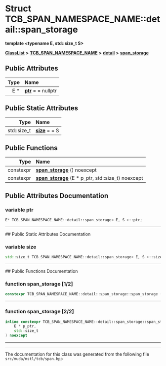 

# Struct TCB\_SPAN\_NAMESPACE\_NAME::detail::span\_storage

**template &lt;typename E, std::size\_t S&gt;**



[**ClassList**](annotated.md) **>** [**TCB\_SPAN\_NAMESPACE\_NAME**](namespace_t_c_b___s_p_a_n___n_a_m_e_s_p_a_c_e___n_a_m_e.md) **>** [**detail**](namespace_t_c_b___s_p_a_n___n_a_m_e_s_p_a_c_e___n_a_m_e_1_1detail.md) **>** [**span\_storage**](struct_t_c_b___s_p_a_n___n_a_m_e_s_p_a_c_e___n_a_m_e_1_1detail_1_1span__storage.md)


























## Public Attributes

| Type | Name |
| ---: | :--- |
|  E \* | [**ptr**](#variable-ptr)   = = nullptr<br> |


## Public Static Attributes

| Type | Name |
| ---: | :--- |
|  std::size\_t | [**size**](#variable-size)   = = S<br> |














## Public Functions

| Type | Name |
| ---: | :--- |
|  constexpr | [**span\_storage**](#function-span_storage-12) () noexcept<br> |
|  constexpr | [**span\_storage**](#function-span_storage-22) (E \* p\_ptr, std::size\_t) noexcept<br> |




























## Public Attributes Documentation




### variable ptr 

```C++
E* TCB_SPAN_NAMESPACE_NAME::detail::span_storage< E, S >::ptr;
```




<hr>
## Public Static Attributes Documentation




### variable size 

```C++
std::size_t TCB_SPAN_NAMESPACE_NAME::detail::span_storage< E, S >::size;
```




<hr>
## Public Functions Documentation




### function span\_storage [1/2]

```C++
constexpr TCB_SPAN_NAMESPACE_NAME::detail::span_storage::span_storage () noexcept
```




<hr>



### function span\_storage [2/2]

```C++
inline constexpr TCB_SPAN_NAMESPACE_NAME::detail::span_storage::span_storage (
    E * p_ptr,
    std::size_t
) noexcept
```




<hr>

------------------------------
The documentation for this class was generated from the following file `src/muda/mstl/tcb/span.hpp`

